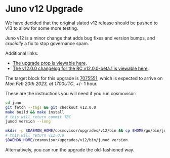 # Juno v12 Upgrade

We have decided that the original slated v12 release should be pushed to v13 to allow for some more testing.

Juno v12 is a minor change that adds bug fixes and version bumps, and _crucially_ a fix to stop governance spam.

Additional links:

- [The upgrade prop is viewable here](https://www.mintscan.io/juno/proposals/249).
- [The v12.0.0 changelog for the RC v12.0.0-beta.1 is viewable here](https://github.com/CosmosContracts/juno/releases/tag/v12.0.0-beta.1).

The target block for this upgrade is [7075551](https://www.mintscan.io/juno/blocks/7075551), which is expected to arrive on _Mon Feb 20th 2023, at 1700UTC_, +/- 1 hour.

These are the instructions you will need if you run cosmovisor:

```bash
cd juno
git fetch --tags && git checkout v12.0.0
make build && make install
# this will return commit TBC
junod version --long

mkdir -p $DAEMON_HOME/cosmovisor/upgrades/v12/bin && cp $HOME/go/bin/junod $DAEMON_HOME/cosmovisor/upgrades/v12/bin
# this will return v12.0.0
$DAEMON_HOME/cosmovisor/upgrades/v12/bin/junod version
```

Alternatively, you can run the upgrade the old-fashioned way.
